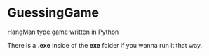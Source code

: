 # GuessingGame
HangMan type game written in Python

There is a **.exe** inside of the **exe** folder if you wanna run it that way.

